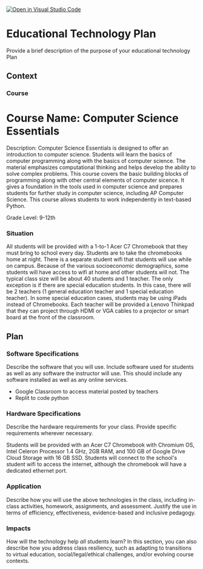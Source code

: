 [![Open in Visual Studio Code](https://classroom.github.com/assets/open-in-vscode-c66648af7eb3fe8bc4f294546bfd86ef473780cde1dea487d3c4ff354943c9ae.svg)](https://classroom.github.com/online_ide?assignment_repo_id=8291632&assignment_repo_type=AssignmentRepo)
# Educational Technology Plan

Provide a brief description of the purpose of your educational technology Plan

## Context

### Course

# Course Name: Computer Science Essentials

Description: Computer Science Essentials is designed to offer an introduction to computer science. Students will learn the basics of computer programming along with the basics of computer science. The material emphasizes computational thinking and helps develop the ability to solve complex problems. This course covers the basic building blocks of programming along with other central elements of computer sicence. It gives a foundation in the tools used in computer science and prepares students for further study in computer science, including AP Computer Science. This course allows students to work independently in text-based Python.

Grade Level: 9-12th

### Situation

All students will be provided with a 1-to-1 Acer C7 Chromebook that they must bring to school every day. Students are to take the chromebooks home at night. There is a separate student wifi that students will use while on campus. Because of the various socioeconomic demographics, some students will have access to wifi at home and other students will not. The typical class size will be about 40 students and 1 teacher. The only exception is if there are special education students. In this case, there will be 2 teachers (1 general education teacher and 1 special education teacher). In some special education cases, students may be using iPads instead of Chromebooks. Each teacher will be provided a Lenovo Thinkpad that they can project through HDMI or VGA cables to a projector or smart board at the front of the classroom.

## Plan

### Software Specifications

Describe the software that you will use. Include software used for students as
well as any software the instructor will use. This should include any software
installed as well as any online services.

- Google Classroom to access material posted by teachers
- Replit to code python

### Hardware Specifications

Describe the hardware requirements for your class. Provide specific requirements
wherever necessary.

Students will be provided with an Acer C7 Chromebook with Chromium OS, Intel Celeron Processor 1.4 GHz, 2GB RAM, and 100 GB of Google Drive Cloud Storage with 16 GB SSD. Students will connect to the school's student wifi to access the internet, although the chromebook will have a dedicated ethernet port.

### Application

Describe how you will use the above technologies in the class, including
in-class activities, homework, assignments, and assessment. Justify the use
in terms of efficiency, effectiveness, evidence-based and inclusive pedagogy.

### Impacts

How will the technology help *all* students learn? In this section, you can also
describe how you address class resiliency, such as adapting to
transitions to virtual education, social/legal/ethical challenges,  and/or
evolving course contexts.

